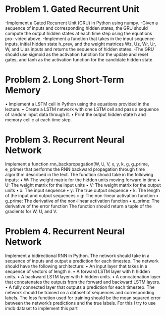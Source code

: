 # Problem 1. Gated Recurrent Unit

-Implement a Gated Recurrent Unit (GRU) in Python using numpy.
-Given a sequence of inputs and corresponding hidden states, the GRU should compute the output hidden states at each time step using the equations pro- vided above.
-Implement a function that takes in the input sequence inputs, initial hidden state h_prev, and the weight matrices Wz, Uz, Wr, Ur, W, and U as inputs and returns the sequence of hidden states.
-The GRU should use sigmoid as the activation function for the update and reset gates, and tanh as the activation function for the candidate hidden state.
# Problem 2. Long Short-Term Memory


• Implement a LSTM cell in Python using the equations provided in the lecture. • Create a LSTM network with one LSTM cell and pass a sequence of random input data through it. • Print the output hidden state h and memory cell c at each time step.

 # Problem 3. Recurrent Neural Network
Implement a function rnn_backpropagation(W, U, V, x, y, k, g, g_prime, e_prime) that performs the RNN backward propagation through time algorithm described in the text. The function should take in the following inputs: • W: The weight matrix for the hidden units moving forward in time • U: The weight matrix for the input units • V: The weight matrix for the output units • x: The input sequence • y: The true output sequence • k: The length of the input and output sequences • g: The non-linear activation function • g_prime: The derivative of the non-linear activation function • e_prime: The derivative of the error function The function should return a tuple of the gradients for W, U, and V.

# Problem 4. Recurrent Neural Network
Implement a bidirectional RNN in Python. The network should take in a sequence of inputs and output a prediction for each timestep. The network should have the following architecture: • An input layer that takes in a sequence of vectors of length n. • A forward LSTM layer with h hidden units. • A backward LSTM layer with h hidden units. • A concatenation layer that concatenates the outputs from the forward and backward LSTM layers. • A fully connected layer that outputs a prediction for each timestep. The network should be trained on a dataset of sequences and corresponding labels. The loss function used for training should be the mean squared error between the network’s predictions and the true labels. For this I try to use imdb dataset to implement this part

